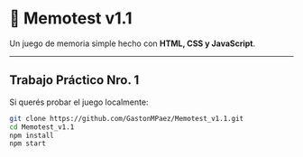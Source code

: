 # 🧩 Memotest v1.1

Un juego de memoria simple hecho con **HTML, CSS y JavaScript**.

---

## Trabajo Práctico Nro. 1

Si querés probar el juego localmente:

```bash
git clone https://github.com/GastonMPaez/Memotest_v1.1.git
cd Memotest_v1.1
npm install
npm start

